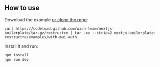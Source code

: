 ## How to use

Download the example [or clone the repo](https://github.com/wish-team/nextjs-boilerplate):

```
curl https://codeload.github.com/wish-team/nextjs-boilerplate/tar.gz/restructre | tar -xz --strip=2 nextjs-boilerplate-restructre/examples/with-mui-auth
```

Install it and run:

```sh
npm install
npm run dev
```
